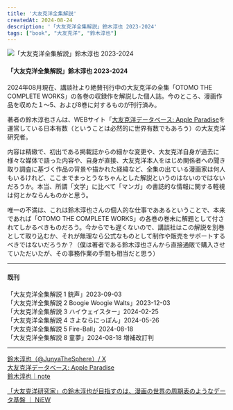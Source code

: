 ```yaml
---
title: '大友克洋全集解説'
createdAt: 2024-08-24
description: '「大友克洋全集解説」鈴木淳也 2023-2024'
tags: ["book", "大友克洋", "鈴木淳也"]
---
```


![「大友克洋全集解説」鈴木淳也 2023-2024](https://i.gyazo.com/48e0ebf4e84e18f8fc7a238dc5b872bb.png)

#### 「大友克洋全集解説」鈴木淳也 2023-2024

2024年08月現在、講談社より絶賛刊行中の大友克洋の全集「OTOMO THE COMPLETE WORKS」の各巻の収録作を解説した個人誌。今のところ、漫画作品を収めた１〜5、および8巻に対するものが刊行済み。

著者の鈴木淳也さんは、WEBサイト「[大友克洋データベース: Apple Paradise](http://www.interq.or.jp/blue/junya/)を運営している日本有数（ということは必然的に世界有数でもあろう）の大友克洋研究者。

内容は精緻で、初出である掲載誌からの細かな変更や、大友克洋自身が過去に様々な媒体で語った内容や、自身が直接、大友克洋本人をはじめ関係者への聞き取り調査に基づく作品の背景や描かれた経緯など、全集の出ている漫画家は何人もいるけれど、ここまでまっとうなちゃんとした解説というのはないのではないだろうか。本当、所謂「文学」に比べて「マンガ」の書誌的な情報に関する軽視は何とかならんものかと思う。

唯一の不満は、これは鈴木淳也さんの個人的な仕事でああるということで、本来であれば「OTOMO THE COMPLETE WORKS」の各巻の巻末に解題として付されてしかるべきものだろう。今からでも遅くないので、講談社はこの解説を別巻として取り込むか、それが無理なら公式なものとして制作や販売をサポートするべきではないだろうか？（僕は著者である鈴木淳也さんから直接通販で購入させていただいたが、その事務作業の手間も相当だと思う）

--- 

#### 既刊

「大友克洋全集解説 1 銃声」2023-09-03  
「大友克洋全集解説 2 Boogie Woogie Walts」2023-12-03  
「大友克洋全集解説 3 ハイウェイスター」2024-02-25  
「大友克洋全集解説 4 さよならにっぽん」2024-05-26  
「大友克洋全集解説 5 Fire-Ball」2024-08-18  
「大友克洋全集解説 8 童夢」2024-08-18 増補改訂判

---
[鈴木淳也（@JunyaTheSphere）/ X](https://x.com/JunyaTheSphere?ref_src=twsrc%5Egoogle%7Ctwcamp%5Eserp%7Ctwgr%5Eauthor)  
[大友克洋データベース: Apple Paradise](http://www.interq.or.jp/blue/junya/)  
[鈴木淳也｜note](https://note.com/junyasuzuki/)  

[「大友克洋研究家」の鈴木淳也が目指すのは、漫画の世界の周期表のようなデータ基盤 ｜ NiEW](https://niewmedia.com/specials/grandmarquee27511/2/)

